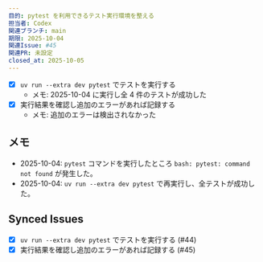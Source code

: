```yaml
---
目的: pytest を利用できるテスト実行環境を整える
担当者: Codex
関連ブランチ: main
期限: 2025-10-04
関連Issue: #45
関連PR: 未設定
closed_at: 2025-10-05
---
```


- [x] `uv run --extra dev pytest` でテストを実行する
  - メモ: 2025-10-04 に実行し全 4 件のテストが成功した
- [x] 実行結果を確認し追加のエラーがあれば記録する
  - メモ: 追加のエラーは検出されなかった

## メモ
- 2025-10-04: `pytest` コマンドを実行したところ `bash: pytest: command not found` が発生した。
- 2025-10-04: `uv run --extra dev pytest` で再実行し、全テストが成功した。

<!-- BEGIN: issues-sync -->
## Synced Issues
- [x] `uv run --extra dev pytest` でテストを実行する (#44)
- [x] 実行結果を確認し追加のエラーがあれば記録する (#45)
<!-- END: issues-sync -->
